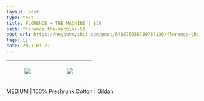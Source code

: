 ```yaml
---
layout: post
type: text
title: FLORENCE + THE MACHINE | $50
path: florence-the-machine-50
post_url: https://heybuymyshit.com/post/641476955789787136/florence-the-machine-50
tags: []
date: 2021-01-27
---
```




<table style="width:100%;"><tr><td style="vertical-align:top;">
      <figure class="tmblr-full" data-orig-height="2048" data-orig-width="1365" data-orig-src="https://concertshirts.netlify.app/shirts/0250/0250-01.jpg"><img src="https://64.media.tumblr.com/c42539d4fbee0acbb5456925dea058eb/7dfdf68de9fc1a2b-be/s540x810/9f1c3a94f00bf454da7219649d96beee04799269.jpg" data-orig-height="2048" data-orig-width="1365" data-orig-src="https://concertshirts.netlify.app/shirts/0250/0250-01.jpg"/></figure></td>
    <td style="vertical-align:top;">
      <figure class="tmblr-full" data-orig-height="2048" data-orig-width="1365" data-orig-src="https://concertshirts.netlify.app/shirts/0250/0250-02.jpg"><img src="https://64.media.tumblr.com/2a65fd5754695c8b5b057583f594df5b/7dfdf68de9fc1a2b-11/s540x810/98973abe60008bb3f18b8f502ba4ddbf16168e76.jpg" data-orig-height="2048" data-orig-width="1365" data-orig-src="https://concertshirts.netlify.app/shirts/0250/0250-02.jpg"/></figure></td>
  </tr></table><p>
  MEDIUM | 100% Preshrunk Cotton | Gildan
</p>
